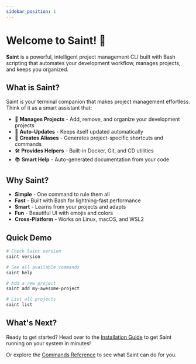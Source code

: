 ```yaml
---
sidebar_position: 1
---
```


# Welcome to Saint! 🤖

**Saint** is a powerful, intelligent project management CLI built with Bash scripting that automates your development workflow, manages projects, and keeps you organized.

## What is Saint?

Saint is your terminal companion that makes project management effortless. Think of it as a smart assistant that:

- 🚀 **Manages Projects** - Add, remove, and organize your development projects
- 🔄 **Auto-Updates** - Keeps itself updated automatically
- 🎯 **Creates Aliases** - Generates project-specific shortcuts and commands
- 🛠️ **Provides Helpers** - Built-in Docker, Git, and CD utilities
- 📚 **Smart Help** - Auto-generated documentation from your code

## Why Saint?

- **Simple** - One command to rule them all
- **Fast** - Built with Bash for lightning-fast performance
- **Smart** - Learns from your projects and adapts
- **Fun** - Beautiful UI with emojis and colors
- **Cross-Platform** - Works on Linux, macOS, and WSL2

## Quick Demo

```bash
# Check Saint version
saint version

# See all available commands
saint help

# Add a new project
saint add my-awesome-project

# List all projects
saint list
```

## What's Next?

Ready to get started? Head over to the [Installation Guide](/docs/installation) to get Saint running on your system in minutes!

Or explore the [Commands Reference](/docs/commands) to see what Saint can do for you.
